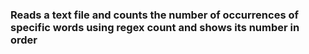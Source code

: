 ### Reads a text file and counts the number of occurrences of specific words using regex count and shows its number in order
